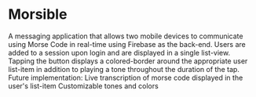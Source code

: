 # Morsible
A messaging application that allows two mobile devices to communicate using Morse Code in real-time using Firebase as the back-end.
Users are added to a session upon login and are displayed in a single list-view. Tapping the button displays a colored-border around the appropriate user list-item in addition to playing a tone throughout the duration of the tap.
Future implementation:
Live transcription of morse code displayed in the user's list-item
Customizable tones and colors
